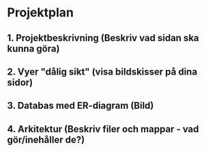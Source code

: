 # Projektplan

## 1. Projektbeskrivning (Beskriv vad sidan ska kunna göra)
## 2. Vyer "dålig sikt" (visa bildskisser på dina sidor)
## 3. Databas med ER-diagram (Bild)
## 4. Arkitektur (Beskriv filer och mappar - vad gör/inehåller de?)
